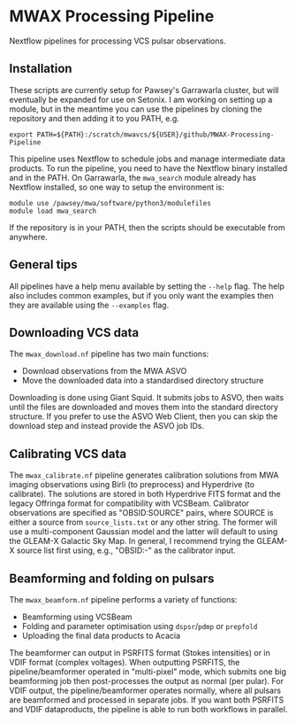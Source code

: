 # MWAX Processing Pipeline
Nextflow pipelines for processing VCS pulsar observations.

## Installation
These scripts are currently setup for Pawsey's Garrawarla cluster, but will
eventually be expanded for use on Setonix. I am working on setting up a module,
but in the meantime you can use the pipelines by cloning the repository
and then adding it to you PATH, e.g.

    export PATH=${PATH}:/scratch/mwavcs/${USER}/github/MWAX-Processing-Pipeline

This pipeline uses Nextflow to schedule jobs and manage intermediate data
products. To run the pipeline, you need to have the Nextflow binary installed
and in the PATH. On Garrawarla, the `mwa_search` module already has Nextflow
installed, so one way to setup the environment is:

    module use /pawsey/mwa/software/python3/modulefiles
    module load mwa_search

If the repository is in your PATH, then the scripts should be executable from
anywhere.

## General tips
All pipelines have a help menu available by setting the `--help` flag. The help
also includes common examples, but if you only want the examples then they are
available using the `--examples` flag.

## Downloading VCS data
The `mwax_download.nf` pipeline has two main functions:

* Download observations from the MWA ASVO
* Move the downloaded data into a standardised directory structure

Downloading is done using Giant Squid. It submits jobs to ASVO, then waits until
the files are downloaded and moves them into the standard directory structure.
If you prefer to use the ASVO Web Client, then you can skip the download step
and instead provide the ASVO job IDs.

## Calibrating VCS data
The `mwax_calibrate.nf` pipeline generates calibration solutions from MWA
imaging observations using Birli (to preprocess) and Hyperdrive (to calibrate).
The solutions are stored in both Hyperdrive FITS format and the legacy Offringa
format for compatibility with VCSBeam. Calibrator observations are specified as
"OBSID:SOURCE" pairs, where SOURCE is either a source from `source_lists.txt` or
any other string. The former will use a multi-component Gaussian model and the
latter will default to using the GLEAM-X Galactic Sky Map. In general, I
recommend trying the GLEAM-X source list first using, e.g., "OBSID:-" as the
calibrator input.

## Beamforming and folding on pulsars
The `mwax_beamform.nf` pipeline performs a variety of functions:

* Beamforming using VCSBeam
* Folding and parameter optimisation using `dspsr`/`pdmp` or `prepfold`
* Uploading the final data products to Acacia

The beamformer can output in PSRFITS format (Stokes intensities) or in VDIF
format (complex voltages). When outputting PSRFITS, the pipeline/beamformer
operated in "multi-pixel" mode, which submits one big beamforming job then
post-processes the output as normal (per pular). For VDIF output, the
pipeline/beamformer operates normally, where all pulsars are beamformed and
processed in separate jobs. If you want both PSRFITS and VDIF dataproducts,
the pipeline is able to run both workflows in parallel.
